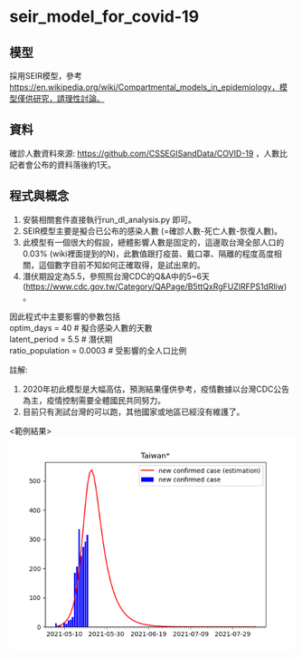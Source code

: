 # seir_model_for_covid-19

## 模型
採用SEIR模型，參考 https://en.wikipedia.org/wiki/Compartmental_models_in_epidemiology，模型僅供研究，請理性討論。


## 資料
確診人數資料來源: https://github.com/CSSEGISandData/COVID-19 ，人數比記者會公布的資料落後約1天。  

## 程式與概念 
1. 安裝相關套件直接執行run_dl_analysis.py 即可。  
2. SEIR模型主要是擬合已公布的感染人數 (=確診人數-死亡人數-恢復人數)。   
3. 此模型有一個很大的假設，總體影響人數是固定的，這邊取台灣全部人口的0.03% (wiki裡面提到的N)，此數值跟打疫苗、戴口罩、隔離的程度高度相關，這個數字目前不知如何正確取得，是試出來的。   
4. 潛伏期設定為5.5，參照照台灣CDC的Q&A中的5~6天 (https://www.cdc.gov.tw/Category/QAPage/B5ttQxRgFUZlRFPS1dRliw)。   

因此程式中主要影響的參數包括  
optim_days = 40   # 擬合感染人數的天數  
latent_period = 5.5   # 潛伏期  
ratio_population = 0.0003 # 受影響的全人口比例   

註解:  
1. 2020年初此模型是大幅高估，預測結果僅供參考，疫情數據以台灣CDC公告為主，疫情控制需要全體國民共同努力。   
2. 目前只有測試台灣的可以跑，其他國家或地區已經沒有維護了。 
 

<範例結果>    
![image](https://github.com/andrewwang7/seir_model_for_covid-19/blob/master/~result/Taiwan.png)

